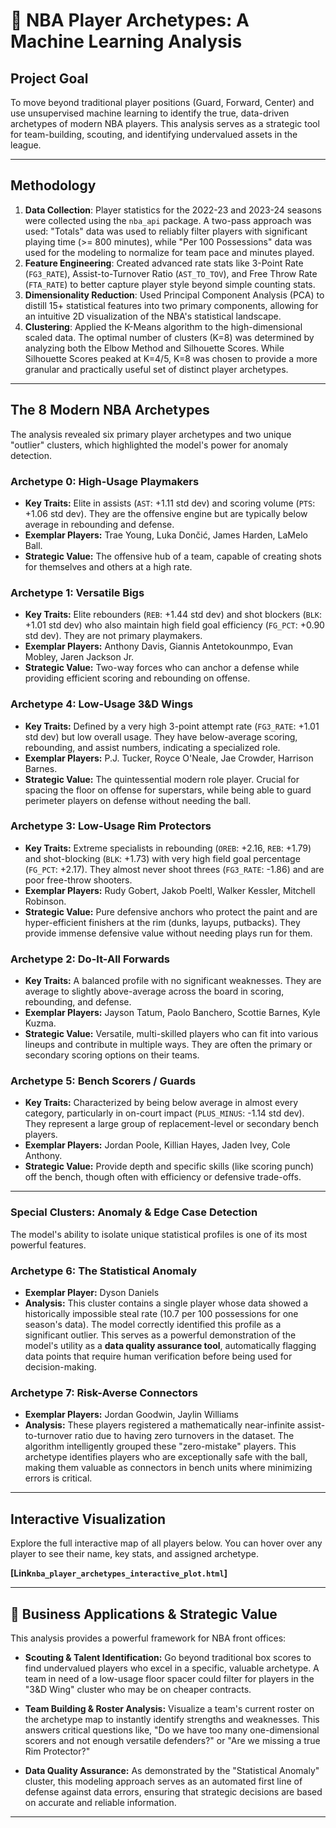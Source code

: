 # 🏀 NBA Player Archetypes: A Machine Learning Analysis

## Project Goal
To move beyond traditional player positions (Guard, Forward, Center) and use unsupervised machine learning to identify the true, data-driven archetypes of modern NBA players. This analysis serves as a strategic tool for team-building, scouting, and identifying undervalued assets in the league.

---

## Methodology
1.  **Data Collection**: Player statistics for the 2022-23 and 2023-24 seasons were collected using the `nba_api` package. A two-pass approach was used: "Totals" data was used to reliably filter players with significant playing time (>= 800 minutes), while "Per 100 Possessions" data was used for the modeling to normalize for team pace and minutes played.
2.  **Feature Engineering**: Created advanced rate stats like 3-Point Rate (`FG3_RATE`), Assist-to-Turnover Ratio (`AST_TO_TOV`), and Free Throw Rate (`FTA_RATE`) to better capture player style beyond simple counting stats.
3.  **Dimensionality Reduction**: Used Principal Component Analysis (PCA) to distill 15+ statistical features into two primary components, allowing for an intuitive 2D visualization of the NBA's statistical landscape.
4.  **Clustering**: Applied the K-Means algorithm to the high-dimensional scaled data. The optimal number of clusters (K=8) was determined by analyzing both the Elbow Method and Silhouette Scores. While Silhouette Scores peaked at K=4/5, K=8 was chosen to provide a more granular and practically useful set of distinct player archetypes.

---

## The 8 Modern NBA Archetypes

The analysis revealed six primary player archetypes and two unique "outlier" clusters, which highlighted the model's power for anomaly detection.

### Archetype 0: High-Usage Playmakers
* **Key Traits:** Elite in assists (`AST`: +1.11 std dev) and scoring volume (`PTS`: +1.06 std dev). They are the offensive engine but are typically below average in rebounding and defense.
* **Exemplar Players:** Trae Young, Luka Dončić, James Harden, LaMelo Ball.
* **Strategic Value:** The offensive hub of a team, capable of creating shots for themselves and others at a high rate.

### Archetype 1: Versatile Bigs
* **Key Traits:** Elite rebounders (`REB`: +1.44 std dev) and shot blockers (`BLK`: +1.01 std dev) who also maintain high field goal efficiency (`FG_PCT`: +0.90 std dev). They are not primary playmakers.
* **Exemplar Players:** Anthony Davis, Giannis Antetokounmpo, Evan Mobley, Jaren Jackson Jr.
* **Strategic Value:** Two-way forces who can anchor a defense while providing efficient scoring and rebounding on offense.

### Archetype 4: Low-Usage 3&D Wings
* **Key Traits:** Defined by a very high 3-point attempt rate (`FG3_RATE`: +1.01 std dev) but low overall usage. They have below-average scoring, rebounding, and assist numbers, indicating a specialized role.
* **Exemplar Players:** P.J. Tucker, Royce O'Neale, Jae Crowder, Harrison Barnes.
* **Strategic Value:** The quintessential modern role player. Crucial for spacing the floor on offense for superstars, while being able to guard perimeter players on defense without needing the ball.

### Archetype 3: Low-Usage Rim Protectors
* **Key Traits:** Extreme specialists in rebounding (`OREB`: +2.16, `REB`: +1.79) and shot-blocking (`BLK`: +1.73) with very high field goal percentage (`FG_PCT`: +2.17). They almost never shoot threes (`FG3_RATE`: -1.86) and are poor free-throw shooters.
* **Exemplar Players:** Rudy Gobert, Jakob Poeltl, Walker Kessler, Mitchell Robinson.
* **Strategic Value:** Pure defensive anchors who protect the paint and are hyper-efficient finishers at the rim (dunks, layups, putbacks). They provide immense defensive value without needing plays run for them.

### Archetype 2: Do-It-All Forwards
* **Key Traits:** A balanced profile with no significant weaknesses. They are average to slightly above-average across the board in scoring, rebounding, and defense.
* **Exemplar Players:** Jayson Tatum, Paolo Banchero, Scottie Barnes, Kyle Kuzma.
* **Strategic Value:** Versatile, multi-skilled players who can fit into various lineups and contribute in multiple ways. They are often the primary or secondary scoring options on their teams.

### Archetype 5: Bench Scorers / Guards
* **Key Traits:** Characterized by being below average in almost every category, particularly in on-court impact (`PLUS_MINUS`: -1.14 std dev). They represent a large group of replacement-level or secondary bench players.
* **Exemplar Players:** Jordan Poole, Killian Hayes, Jaden Ivey, Cole Anthony.
* **Strategic Value:** Provide depth and specific skills (like scoring punch) off the bench, though often with efficiency or defensive trade-offs.

---

### Special Clusters: Anomaly & Edge Case Detection

The model's ability to isolate unique statistical profiles is one of its most powerful features.

### Archetype 6: The Statistical Anomaly
* **Exemplar Player:** Dyson Daniels
* **Analysis:** This cluster contains a single player whose data showed a historically impossible steal rate (10.7 per 100 possessions for one season's data). The model correctly identified this profile as a significant outlier. This serves as a powerful demonstration of the model's utility as a **data quality assurance tool**, automatically flagging data points that require human verification before being used for decision-making.

### Archetype 7: Risk-Averse Connectors
* **Exemplar Players:** Jordan Goodwin, Jaylin Williams
* **Analysis:** These players registered a mathematically near-infinite assist-to-turnover ratio due to having zero turnovers in the dataset. The algorithm intelligently grouped these "zero-mistake" players. This archetype identifies players who are exceptionally safe with the ball, making them valuable as connectors in bench units where minimizing errors is critical.

---

## Interactive Visualization

Explore the full interactive map of all players below. You can hover over any player to see their name, key stats, and assigned archetype.

**[Link`nba_player_archetypes_interactive_plot.html`]**

---

## 💼 Business Applications & Strategic Value

This analysis provides a powerful framework for NBA front offices:

* **Scouting & Talent Identification:** Go beyond traditional box scores to find undervalued players who excel in a specific, valuable archetype. A team in need of a low-usage floor spacer could filter for players in the "3&D Wing" cluster who may be on cheaper contracts.

* **Team Building & Roster Analysis:** Visualize a team's current roster on the archetype map to instantly identify strengths and weaknesses. This answers critical questions like, "Do we have too many one-dimensional scorers and not enough versatile defenders?" or "Are we missing a true Rim Protector?"

* **Data Quality Assurance:** As demonstrated by the "Statistical Anomaly" cluster, this modeling approach serves as an automated first line of defense against data errors, ensuring that strategic decisions are based on accurate and reliable information.

---
